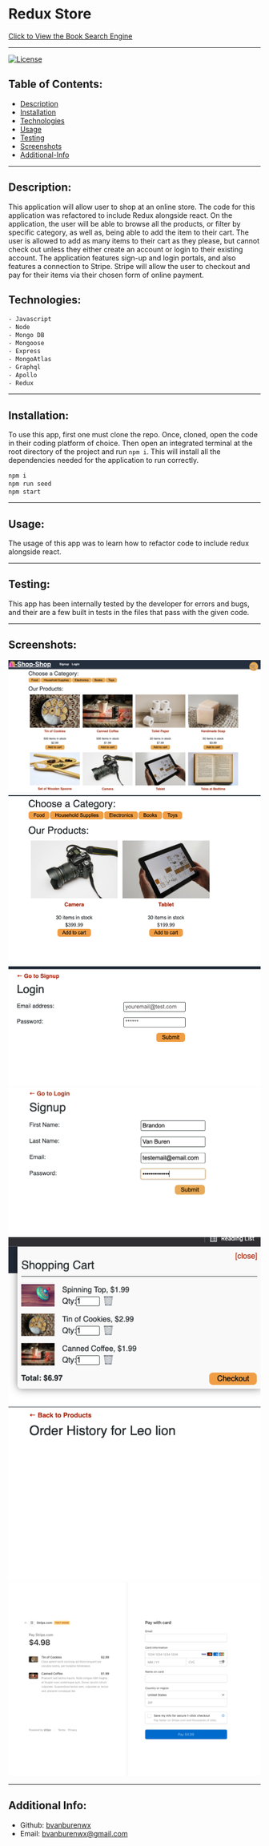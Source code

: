 # Redux Store

[Click to View the Book Search Engine ](https://bvanburen-redux-store.herokuapp.com/)

---
[![License](https://img.shields.io/badge/License-MIT-yellow.svg)](https://opensource.org/licenses/MIT)

## Table of Contents:
- [Description](#description)
- [Installation](#installation)
- [Technologies](#technologies)
- [Usage](#usage)
- [Testing](#testing)
- [Screenshots](#screenshots)
- [Additional-Info](#additional-info)

---

## Description:

This application will allow user to shop at an online store. The code for this application was refactored to include Redux alongside react. On the application, the user will be able to browse all the products, or filter by specific category, as well as, being able to add the item to their cart. The user is allowed to add as many items to their cart as they please, but cannot check out unless they either create an account or login to their existing account. The application features sign-up and login portals, and also features a connection to Stripe. Stripe will allow the user to checkout and pay for their items via their chosen form of online payment. 

## Technologies:
```
- Javascript
- Node
- Mongo DB
- Mongoose
- Express
- MongoAtlas
- Graphql
- Apollo
- Redux
```

---

## Installation: 

To use this app, first one must clone the repo. Once, cloned, open the code in their coding platform of choice. Then open an integrated terminal at the root directory of the project and run `npm i`. This will install all the dependencies needed for the application to run correctly. 


```
npm i
npm run seed
npm start
```

---

## Usage: 

The usage of this app was to learn how to refactor code to include redux alongside react. 


---

## Testing:

This app has been internally tested by the developer for errors and bugs, and their are a few built in tests in the files that pass with the given code. 

---

## Screenshots:

![ShopHome](Assets/Images/ShopHome.png)
![CategoryFilter](Assets/Images/CategoryFilter.png)
![Login](Assets/Images/Login.png)
![Signup](Assets/Images/Signup.png)
![ShoppingCart](Assets/Images/ShoppingCart.png)
![OrderHistory](Assets/Images/OrderHistory.png)
![Checkout](Assets/Images/Checkout.png)

---

## Additional Info:
- Github: [bvanburenwx](https://github.com/bvanburenwx)
- Email: bvanburenwx@gmail.com